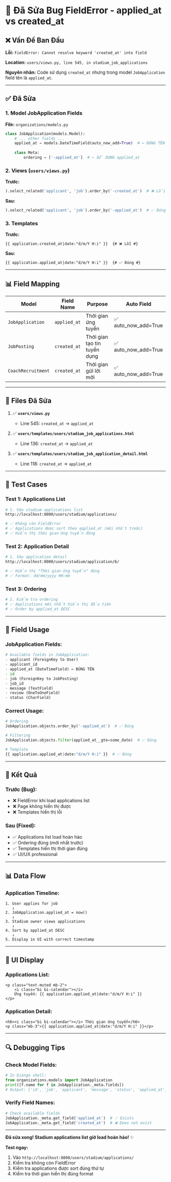 # 🔧 Đã Sửa Bug FieldError - applied_at vs created_at

## ❌ Vấn Đề Ban Đầu

**Lỗi:** `FieldError: Cannot resolve keyword 'created_at' into field`

**Location:** `users/views.py, line 545, in stadium_job_applications`

**Nguyên nhân:** Code sử dụng `created_at` nhưng trong model `JobApplication` field tên là `applied_at`.

---

## ✅ Đã Sửa

### 1. **Model JobApplication Fields**
**File:** `organizations/models.py`

```python
class JobApplication(models.Model):
    # ... other fields ...
    applied_at = models.DateTimeField(auto_now_add=True)  # ← ĐÚNG TÊN FIELD
    
    class Meta:
        ordering = ['-applied_at']  # ← SỬ DỤNG applied_at
```

### 2. **Views** (`users/views.py`)
**Trước:**
```python
).select_related('applicant', 'job').order_by('-created_at')  # ❌ Lỗi
```

**Sau:**
```python
).select_related('applicant', 'job').order_by('-applied_at')  # ✅ Đúng
```

### 3. **Templates**
**Trước:**
```django
{{ application.created_at|date:"d/m/Y H:i" }}  {# ❌ Lỗi #}
```

**Sau:**
```django
{{ application.applied_at|date:"d/m/Y H:i" }}  {# ✅ Đúng #}
```

---

## 📊 Field Mapping

| Model | Field Name | Purpose | Auto Field |
|-------|------------|---------|------------|
| `JobApplication` | `applied_at` | Thời gian ứng tuyển | ✅ auto_now_add=True |
| `JobPosting` | `created_at` | Thời gian tạo tin tuyển dụng | ✅ auto_now_add=True |
| `CoachRecruitment` | `created_at` | Thời gian gửi lời mời | ✅ auto_now_add=True |

---

## 📁 Files Đã Sửa

1. ✅ **`users/views.py`**
   - Line 545: `created_at` → `applied_at`

2. ✅ **`users/templates/users/stadium_job_applications.html`**
   - Line 136: `created_at` → `applied_at`

3. ✅ **`users/templates/users/stadium_job_application_detail.html`**
   - Line 118: `created_at` → `applied_at`

---

## 🧪 Test Cases

### Test 1: Applications List
```bash
# 1. Vào stadium applications list
http://localhost:8000/users/stadium/applications/

# ✅ Không còn FieldError
# ✅ Applications được sort theo applied_at (mới nhất trước)
# ✅ Hiển thị thời gian ứng tuyển đúng
```

### Test 2: Application Detail
```bash
# 1. Vào application detail
http://localhost:8000/users/stadium/application/6/

# ✅ Hiển thị "Thời gian ứng tuyển" đúng
# ✅ Format: dd/mm/yyyy HH:mm
```

### Test 3: Ordering
```bash
# 1. Kiểm tra ordering
# ✅ Applications mới nhất hiển thị đầu tiên
# ✅ Order by applied_at DESC
```

---

## 🎯 Field Usage

### JobApplication Fields:
```python
# Available fields in JobApplication:
- applicant (ForeignKey to User)
- applicant_id
- applied_at (DateTimeField) ← ĐÚNG TÊN
- id
- job (ForeignKey to JobPosting)
- job_id
- message (TextField)
- review (OneToOneField)
- status (CharField)
```

### Correct Usage:
```python
# Ordering
JobApplication.objects.order_by('-applied_at')  # ✅ Đúng

# Filtering
JobApplication.objects.filter(applied_at__gte=some_date)  # ✅ Đúng

# Template
{{ application.applied_at|date:"d/m/Y H:i" }}  # ✅ Đúng
```

---

## 🚀 Kết Quả

### Trước (Bug):
- ❌ FieldError khi load applications list
- ❌ Page không hiển thị được
- ❌ Templates hiển thị lỗi

### Sau (Fixed):
- ✅ Applications list load hoàn hảo
- ✅ Ordering đúng (mới nhất trước)
- ✅ Templates hiển thị thời gian đúng
- ✅ UI/UX professional

---

## 📊 Data Flow

### Application Timeline:
```
1. User applies for job
   ↓
2. JobApplication.applied_at = now()
   ↓
3. Stadium owner views applications
   ↓
4. Sort by applied_at DESC
   ↓
5. Display in UI with correct timestamp
```

---

## 🎨 UI Display

### Applications List:
```django
<p class="text-muted mb-2">
    <i class="bi bi-calendar"></i> 
    Ứng tuyển: {{ application.applied_at|date:"d/m/Y H:i" }}
</p>
```

### Application Detail:
```django
<h6><i class="bi bi-calendar"></i> Thời gian ứng tuyển</h6>
<p class="mb-3">{{ application.applied_at|date:"d/m/Y H:i" }}</p>
```

---

## 🔍 Debugging Tips

### Check Model Fields:
```python
# In Django shell:
from organizations.models import JobApplication
print([f.name for f in JobApplication._meta.fields])
# Output: ['id', 'job', 'applicant', 'message', 'status', 'applied_at']
```

### Verify Field Names:
```python
# Check available fields
JobApplication._meta.get_field('applied_at')  # ✅ Exists
JobApplication._meta.get_field('created_at')  # ❌ Does not exist
```

---

**Đã sửa xong! Stadium applications list giờ load hoàn hảo!** ✨

**Test ngay:**
1. Vào `http://localhost:8000/users/stadium/applications/`
2. Kiểm tra không còn FieldError
3. Kiểm tra applications được sort đúng thứ tự
4. Kiểm tra thời gian hiển thị đúng format
